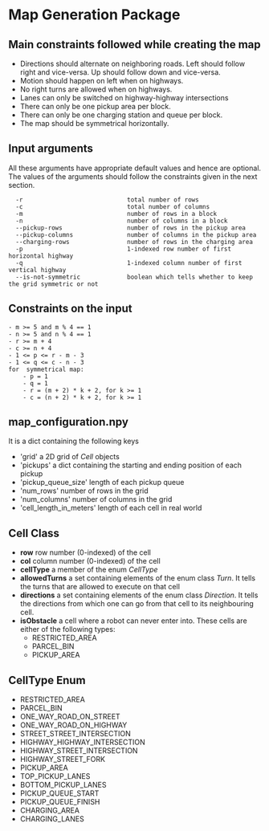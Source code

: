# Map Generation Package

## Main constraints followed while creating the map
 - Directions should alternate on neighboring roads. Left should follow right and vice-versa. Up should follow down and vice-versa.
 - Motion should happen on left when on highways.
 - No right turns are allowed when on highways.
 - Lanes can only be switched on highway-highway intersections
 - There can only be one pickup area per block.
 - There can only be one charging station and queue per block.
 - The map should be symmetrical horizontally.

## Input arguments
All these arguments have appropriate default values and hence are optional. The values of the arguments should follow the constraints given in the next section.
~~~~
  -r                             total number of rows
  -c                             total number of columns
  -m                             number of rows in a block
  -n                             number of columns in a block
  --pickup-rows                  number of rows in the pickup area
  --pickup-columns               number of columns in the pickup area
  --charging-rows                number of rows in the charging area
  -p                             1-indexed row number of first horizontal highway
  -q                             1-indexed column number of first vertical highway
  --is-not-symmetric             boolean which tells whether to keep the grid symmetric or not
~~~~

## Constraints on the input
    - m >= 5 and m % 4 == 1
    - n >= 5 and n % 4 == 1
    - r >= m + 4
    - c >= n + 4
    - 1 <= p <= r - m - 3
    - 1 <= q <= c - n - 3
    for  symmetrical map:
        - p = 1
        - q = 1
        - r = (m + 2) * k + 2, for k >= 1
        - c = (n + 2) * k + 2, for k >= 1

## map_configuration.npy
It is a dict containing the following keys
  - 'grid'                           a 2D grid of _Cell_ objects
  - 'pickups'                         a dict containing the starting and ending position of each pickup
  - 'pickup_queue_size'               length of each pickup queue
  - 'num_rows'                        number of rows in the grid
  - 'num_columns'                     number of columns in the grid
  - 'cell_length_in_meters'           length of each cell in real world

## Cell Class
- __row__ row number (0-indexed) of the cell
- __col__ column number (0-indexed) of the cell
- __cellType__ a member of the enum _CellType_
- __allowedTurns__ a set containing elements of the enum class _Turn_. It tells the turns that are allowed to execute on that cell
- __directions__ a set containing elements of the enum class _Direction_. It tells the directions from which one can go from that cell to its neighbouring cell.
- __isObstacle__ a cell where a robot can never enter into. These cells are either of the following types:
  - RESTRICTED_AREA 
  - PARCEL_BIN
  - PICKUP_AREA

## CellType Enum
 - RESTRICTED_AREA
 - PARCEL_BIN
 - ONE_WAY_ROAD_ON_STREET
 - ONE_WAY_ROAD_ON_HIGHWAY
 - STREET_STREET_INTERSECTION
 - HIGHWAY_HIGHWAY_INTERSECTION
 - HIGHWAY_STREET_INTERSECTION
 - HIGHWAY_STREET_FORK
 - PICKUP_AREA
 - TOP_PICKUP_LANES
 - BOTTOM_PICKUP_LANES
 - PICKUP_QUEUE_START
 - PICKUP_QUEUE_FINISH
 - CHARGING_AREA
 - CHARGING_LANES